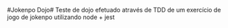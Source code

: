 #Jokenpo Dojo#
Teste de dojo efetuado através de TDD de um exercício de jogo de jokenpo utilizando node + jest